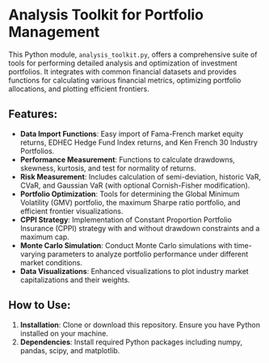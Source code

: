 # Analysis Toolkit for Portfolio Management

This Python module, `analysis_toolkit.py`, offers a comprehensive suite of tools for performing detailed analysis and optimization of investment portfolios. It integrates with common financial datasets and provides functions for calculating various financial metrics, optimizing portfolio allocations, and plotting efficient frontiers.

## Features:
- **Data Import Functions**: Easy import of Fama-French market equity returns, EDHEC Hedge Fund Index returns, and Ken French 30 Industry Portfolios.
- **Performance Measurement**: Functions to calculate drawdowns, skewness, kurtosis, and test for normality of returns.
- **Risk Measurement**: Includes calculation of semi-deviation, historic VaR, CVaR, and Gaussian VaR (with optional Cornish-Fisher modification).
- **Portfolio Optimization**: Tools for determining the Global Minimum Volatility (GMV) portfolio, the maximum Sharpe ratio portfolio, and efficient frontier visualizations.
- **CPPI Strategy**: Implementation of Constant Proportion Portfolio Insurance (CPPI) strategy with and without drawdown constraints and a maximum cap.
- **Monte Carlo Simulation**: Conduct Monte Carlo simulations with time-varying parameters to analyze portfolio performance under different market conditions.
- **Data Visualizations**: Enhanced visualizations to plot industry market capitalizations and their weights.

## How to Use:
1. **Installation**: Clone or download this repository. Ensure you have Python installed on your machine.
2. **Dependencies**: Install required Python packages including numpy, pandas, scipy, and matplotlib.

